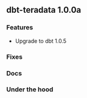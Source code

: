 ## dbt-teradata 1.0.0a

### Features
* Upgrade to dbt 1.0.5
### Fixes

### Docs

### Under the hood
